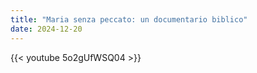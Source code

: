 ```yaml
---
title: "Maria senza peccato: un documentario biblico"
date: 2024-12-20
---
```


{{< youtube 5o2gUfWSQ04 >}}
